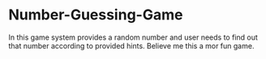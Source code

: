 # Number-Guessing-Game
In this game system provides a random number and user needs to find out that number according to provided hints. Believe me this a mor fun game.

